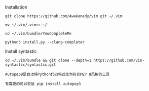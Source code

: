 
Installation

	git clone https://github.com/Awakenedy/vim.git ~/.vim

	mv ~/.vim/.vimrc ~/

	cd ~/.vim/bundle/YouCompleteMe

	python3 install.py --clang-completer

Install syntastic

	cd ~/.vim/bundle && git clone --depth=1 https://github.com/vim-syntastic/syntastic.git

	Autopep8是自动将Python代码格式化为符合PEP 8风格的工具

	有需要的可以安装 pip install autopep3

